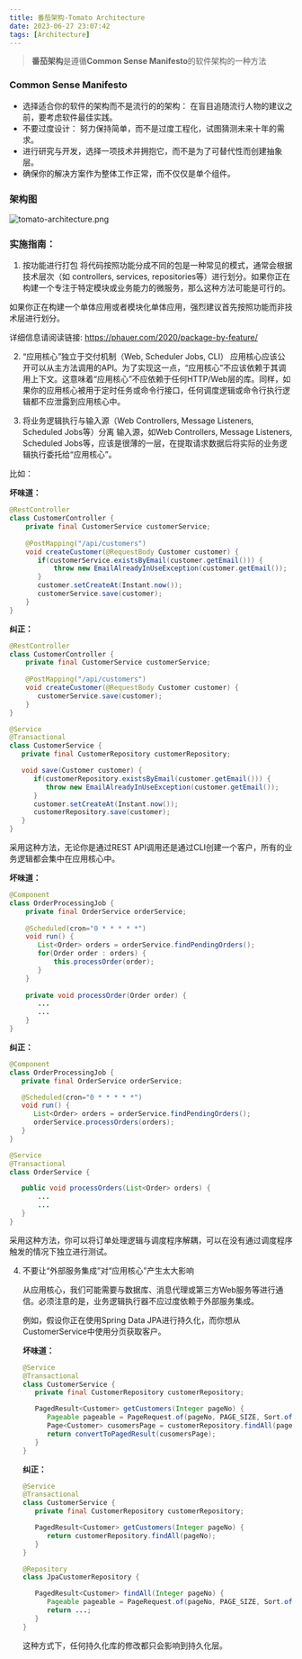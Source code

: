 ```yaml
---
title: 番茄架构-Tomato Architecture
date: 2023-06-27 23:07:42
tags: [Architecture]
---
```


> **番茄架构**是遵循**Common Sense Manifesto**的软件架构的一种方法

### Common Sense Manifesto

* 选择适合你的软件的架构而不是流行的的架构： 在盲目追随流行人物的建议之前，要考虑软件最佳实践。
* 不要过度设计： 努力保持简单，而不是过度工程化，试图猜测未来十年的需求。
* 进行研究与开发，选择一项技术并拥抱它，而不是为了可替代性而创建抽象层。
* 确保你的解决方案作为整体工作正常，而不仅仅是单个组件。

### 架构图

![tomato-architecture.png](https://cdn.jsdelivr.net/gh/wenPKtalk/pictures@master/blog/20230628/17_58/tomato-architecture.png)

### 实施指南：

1. 按功能进行打包
  将代码按照功能分成不同的包是一种常见的模式，通常会根据技术层次（如 controllers, services, repositories等）进行划分。如果你正在构建一个专注于特定模块或业务能力的微服务，那么这种方法可能是可行的。

  如果你正在构建一个单体应用或者模块化单体应用，强烈建议首先按照功能而非技术层进行划分。

  详细信息请阅读链接: https://phauer.com/2020/package-by-feature/

2. “应用核心”独立于交付机制（Web, Scheduler Jobs, CLI）
   应用核心应该公开可以从主方法调用的API。为了实现这一点，“应用核心”不应该依赖于其调用上下文。这意味着“应用核心”不应依赖于任何HTTP/Web层的库。同样，如果你的应用核心被用于定时任务或命令行接口，任何调度逻辑或命令行执行逻辑都不应泄露到应用核心中。

3. 将业务逻辑执行与输入源（Web Controllers, Message Listeners, Scheduled Jobs等）分离
   输入源，如Web Controllers, Message Listeners, Scheduled Jobs等，应该是很薄的一层，在提取请求数据后将实际的业务逻辑执行委托给“应用核心”。

比如：

**坏味道：**

```java
@RestController
class CustomerController {
    private final CustomerService customerService;
    
    @PostMapping("/api/customers")
    void createCustomer(@RequestBody Customer customer) {
       if(customerService.existsByEmail(customer.getEmail())) {
           throw new EmailAlreadyInUseException(customer.getEmail());
       }
       customer.setCreateAt(Instant.now());
       customerService.save(customer);
    }
}
```

**纠正：**

```java
@RestController
class CustomerController {
    private final CustomerService customerService;
    
    @PostMapping("/api/customers")
    void createCustomer(@RequestBody Customer customer) {
       customerService.save(customer);
    }
}

@Service
@Transactional
class CustomerService {
   private final CustomerRepository customerRepository;

   void save(Customer customer) {
      if(customerRepository.existsByEmail(customer.getEmail())) {
         throw new EmailAlreadyInUseException(customer.getEmail());
      }
      customer.setCreateAt(Instant.now());
      customerRepository.save(customer);
   }
}
```

采用这种方法，无论你是通过REST API调用还是通过CLI创建一个客户，所有的业务逻辑都会集中在应用核心中。

**坏味道：**

```java
@Component
class OrderProcessingJob {
    private final OrderService orderService;
    
    @Scheduled(cron="0 * * * * *")
    void run() {
       List<Order> orders = orderService.findPendingOrders();
       for(Order order : orders) {
           this.processOrder(order);
       }
    }
    
    private void processOrder(Order order) {
       ...
       ...
    }
}
```

**纠正：**

```java
@Component
class OrderProcessingJob {
   private final OrderService orderService;

   @Scheduled(cron="0 * * * * *")
   void run() {
      List<Order> orders = orderService.findPendingOrders();
      orderService.processOrders(orders);
   }
}

@Service
@Transactional
class OrderService {

   public void processOrders(List<Order> orders) {
       ...
       ...
   }
}
```

采用这种方法，你可以将订单处理逻辑与调度程序解耦，可以在没有通过调度程序触发的情况下独立进行测试。

4. 不要让“外部服务集成”对“应用核心”产生太大影响

   从应用核心，我们可能需要与数据库、消息代理或第三方Web服务等进行通信。必须注意的是，业务逻辑执行器不应过度依赖于外部服务集成。

   例如，假设你正在使用Spring Data JPA进行持久化，而你想从CustomerService中使用分页获取客户。

   **坏味道：**

   ```java
   @Service
   @Transactional
   class CustomerService {
      private final CustomerRepository customerRepository;
   
      PagedResult<Customer> getCustomers(Integer pageNo) {
         Pageable pageable = PageRequest.of(pageNo, PAGE_SIZE, Sort.of("name"));
         Page<Customer> cusomersPage = customerRepository.findAll(pageable);
         return convertToPagedResult(cusomersPage);
      }
   }
   ```

   **纠正：**

   ```java
   @Service
   @Transactional
   class CustomerService {
      private final CustomerRepository customerRepository;
   
      PagedResult<Customer> getCustomers(Integer pageNo) {
         return customerRepository.findAll(pageNo);
      }
   }
   
   @Repository
   class JpaCustomerRepository {
   
      PagedResult<Customer> findAll(Integer pageNo) {
         Pageable pageable = PageRequest.of(pageNo, PAGE_SIZE, Sort.of("name"));
         return ...;
      }
   }
   ```

   这种方式下，任何持久化库的修改都只会影响到持久化层。

   
